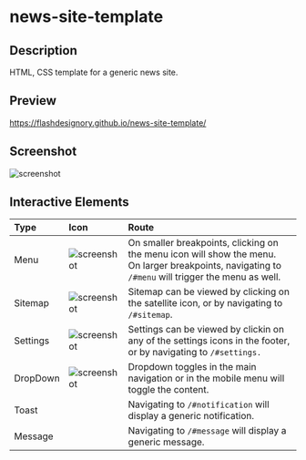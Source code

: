 # news-site-template

## Description

HTML, CSS template for a generic news site.

## Preview

https://flashdesignory.github.io/news-site-template/

## Screenshot

![screenshot](./preview.png)

## Interactive Elements

| Type     | Icon                                  | Route                                                                                                                                                  |
| :------- | :------------------------------------ | :----------------------------------------------------------------------------------------------------------------------------------------------------- |
| Menu     | ![screenshot](./preview-menu.png)     | On smaller breakpoints, clicking on the menu icon will show the menu.<br/>On larger breakpoints, navigating to `/#menu` will trigger the menu as well. |
| Sitemap  | ![screenshot](./preview-logo.png)     | Sitemap can be viewed by clicking on the satellite icon, or by navigating to `/#sitemap`.                                                              |
| Settings | ![screenshot](./preview-settings.png) | Settings can be viewed by clickin on any of the settings icons in the footer, or by navigating to `/#settings.`                                        |
| DropDown | ![screenshot](./preview-dropdown.png) | Dropdown toggles in the main navigation or in the mobile menu will toggle the content.                                                                 |
| Toast    |                                       | Navigating to `/#notification` will display a generic notification.                                                                                    |
| Message  |                                       | Navigating to `/#message` will display a generic message.                                                                                              |
